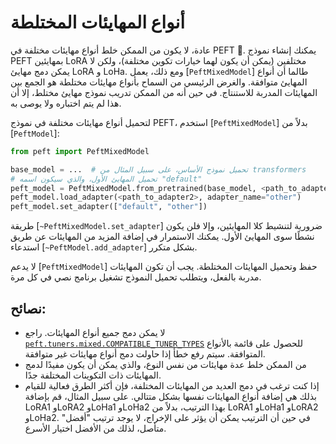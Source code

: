 # أنواع المهايئات المختلطة

عادة، لا يكون من الممكن خلط أنواع مهايئات مختلفة في PEFT 🤗. يمكنك إنشاء نموذج PEFT بمهايئين LoRA مختلفين (يمكن أن يكون لهما خيارات تكوين مختلفة)، ولكن لا يمكن دمج مهايئ LoRA و LoHa. ومع ذلك، يعمل [`PeftMixedModel`] طالما أن أنواع المهايئ متوافقة. والغرض الرئيسي من السماح بأنواع مهايئات مختلطة هو الجمع بين المهايئات المدربة للاستنتاج. في حين أنه من الممكن تدريب نموذج مهايئ مختلط، إلا أن هذا لم يتم اختباره ولا يوصى به.

لتحميل أنواع مهايئات مختلفة في نموذج PEFT، استخدم [`PeftMixedModel`] بدلاً من [`PeftModel`]:

```py
from peft import PeftMixedModel

base_model = ...  # تحميل نموذج الأساس، على سبيل المثال من transformers
# تحميل المهايئ الأول، والذي سيكون اسمه "default"
peft_model = PeftMixedModel.from_pretrained(base_model, <path_to_adapter1>)
peft_model.load_adapter(<path_to_adapter2>, adapter_name="other")
peft_model.set_adapter(["default", "other"])
```

طريقة [`~PeftMixedModel.set_adapter`] ضرورية لتنشيط كلا المهايئين، وإلا فلن يكون نشطًا سوى المهايئ الأول. يمكنك الاستمرار في إضافة المزيد من المهايئات عن طريق استدعاء [`~PeftModel.add_adapter`] بشكل متكرر.

لا يدعم [`PeftMixedModel`] حفظ وتحميل المهايئات المختلطة. يجب أن تكون المهايئات مدربة بالفعل، ويتطلب تحميل النموذج تشغيل برنامج نصي في كل مرة.

## نصائح:

- لا يمكن دمج جميع أنواع المهايئات. راجع [`peft.tuners.mixed.COMPATIBLE_TUNER_TYPES`](https://github.com/huggingface/peft/blob/1c1c7fdaa6e6abaa53939b865dee1eded82ad032/src/peft/tuners/mixed/model.py#L35) للحصول على قائمة بالأنواع المتوافقة. سيتم رفع خطأ إذا حاولت دمج أنواع مهايئات غير متوافقة.
- من الممكن خلط عدة مهايئات من نفس النوع، والذي يمكن أن يكون مفيدًا لدمج المهايئات ذات التكوينات المختلفة جدًا.
- إذا كنت ترغب في دمج العديد من المهايئات المختلفة، فإن أكثر الطرق فعالية للقيام بذلك هي إضافة أنواع المهايئات نفسها بشكل متتالي. على سبيل المثال، قم بإضافة LoRA1 وLoRA2 وLoHa1 وLoHa2 بهذا الترتيب، بدلاً من LoRA1 وLoHa1 وLoRA2 وLoHa2. في حين أن الترتيب يمكن أن يؤثر على الإخراج، لا يوجد ترتيب "أفضل" متأصل، لذلك من الأفضل اختيار الأسرع.